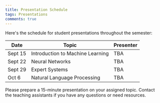 ```yaml
---
title: Presentation Schedule
tags: Presentations
comments: true
---
```


Here's the schedule for student presentations throughout the semester:

<!--more-->

| Date | Topic | Presenter |
|------|-------|-----------|
| Sept 15 | Introduction to Machine Learning | TBA |
| Sept 22 | Neural Networks | TBA |
| Sept 29 | Expert Systems | TBA |
| Oct 6 | Natural Language Processing | TBA |

Please prepare a 15-minute presentation on your assigned topic. Contact the teaching assistants if you have any questions or need resources.
